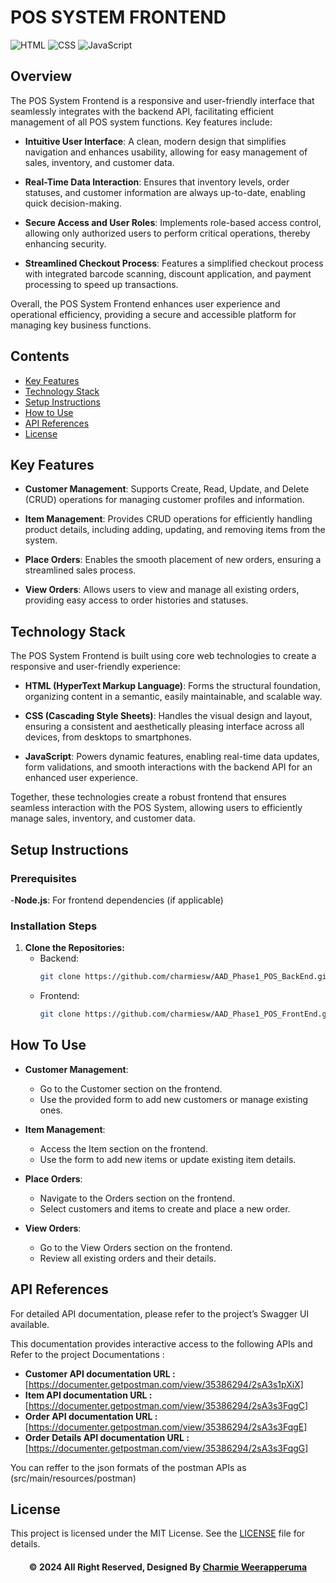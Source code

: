 # POS SYSTEM FRONTEND

![HTML](https://img.shields.io/badge/html5-%23E34F26.svg?style=for-the-badge&logo=html5&logoColor=white)
![CSS](https://img.shields.io/badge/css3-%231572B6.svg?style=for-the-badge&logo=css3&logoColor=white)
![JavaScript](https://img.shields.io/badge/javascript-%23323330.svg?style=for-the-badge&logo=javascript&logoColor=%23F7DF1E)

## Overview

The POS System Frontend is a responsive and user-friendly interface that seamlessly integrates with the backend API, facilitating efficient management of all POS system functions. Key features include:

- **Intuitive User Interface**: A clean, modern design that simplifies navigation and enhances usability, allowing for easy management of sales, inventory, and customer data.

- **Real-Time Data Interaction**: Ensures that inventory levels, order statuses, and customer information are always up-to-date, enabling quick decision-making.

- **Secure Access and User Roles**: Implements role-based access control, allowing only authorized users to perform critical operations, thereby enhancing security.

- **Streamlined Checkout Process**: Features a simplified checkout process with integrated barcode scanning, discount application, and payment processing to speed up transactions.

Overall, the POS System Frontend enhances user experience and operational efficiency, providing a secure and accessible platform for managing key business functions.

## Contents
- [Key Features](#key-features)
- [Technology Stack](#technology-stack)
- [Setup Instructions](#setup-instructions)
- [How to Use](#how-to-use)
- [API References](#api-references)
- [License](#license)

## Key Features

- **Customer Management**: Supports Create, Read, Update, and Delete (CRUD) operations for managing customer profiles and information.

- **Item Management**: Provides CRUD operations for efficiently handling product details, including adding, updating, and removing items from the system.

- **Place Orders**: Enables the smooth placement of new orders, ensuring a streamlined sales process.

- **View Orders**: Allows users to view and manage all existing orders, providing easy access to order histories and statuses.


## Technology Stack

The POS System Frontend is built using core web technologies to create a responsive and user-friendly experience:

- **HTML (HyperText Markup Language)**: Forms the structural foundation, organizing content in a semantic, easily maintainable, and scalable way.
  
- **CSS (Cascading Style Sheets)**: Handles the visual design and layout, ensuring a consistent and aesthetically pleasing interface across all devices, from desktops to smartphones.

- **JavaScript**: Powers dynamic features, enabling real-time data updates, form validations, and smooth interactions with the backend API for an enhanced user experience.

Together, these technologies create a robust frontend that ensures seamless interaction with the POS System, allowing users to efficiently manage sales, inventory, and customer data.

 ## Setup Instructions
### Prerequisites
-**Node.js**: For frontend dependencies (if applicable)

### Installation Steps
1. **Clone the Repositories:**
   - Backend: 
     ```bash
     git clone https://github.com/charmiesw/AAD_Phase1_POS_BackEnd.git
     ```
   - Frontend:
     ```bash
     git clone https://github.com/charmiesw/AAD_Phase1_POS_FrontEnd.git
     ```

## How To Use

- **Customer Management**:
  - Go to the Customer section on the frontend.
  - Use the provided form to add new customers or manage existing ones.

- **Item Management**:
  - Access the Item section on the frontend.
  - Use the form to add new items or update existing item details.

- **Place Orders**:
  - Navigate to the Orders section on the frontend.
  - Select customers and items to create and place a new order.

- **View Orders**:
  - Go to the View Orders section on the frontend.
  - Review all existing orders and their details.
 
## API References
For detailed API documentation, please refer to the project’s Swagger UI available.

This documentation provides interactive access to the following APIs and Refer to the project Documentations :

- **Customer API documentation URL :**  [https://documenter.getpostman.com/view/35386294/2sA3s1pXiX]
- **Item API documentation URL :**  [https://documenter.getpostman.com/view/35386294/2sA3s3FqgC]
- **Order API documentation URL :**  [https://documenter.getpostman.com/view/35386294/2sA3s3FqgE]
- **Order Details API documentation URL :**  [https://documenter.getpostman.com/view/35386294/2sA3s3FqgG]

You can reffer to the json formats of the postman APIs as (src/main/resources/postman)

## License
This project is licensed under the MIT License. See the [LICENSE](https://github.com/charmiesw/AAD_Phase1_POS_BackEnd/blob/main/LICENSE) file for details.

<div align="center">

#### © 2024 All Right Reserved, Designed By [Charmie Weerapperuma](https://github.com/charmiesw)
